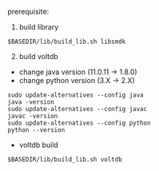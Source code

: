 prerequisite:

1. build library
```
$BASEDIR/lib/build_lib.sh libsmdk
```

2. build voltdb
- change java version (11.0.11 -> 1.8.0)
- change python version (3.X -> 2.X)
```
sudo update-alternatives --config java
java -version
sudo update-alternatives --config javac
javac -version
sudo update-alternatives --config python
python --version
```

- voltdb build
```
$BASEDIR/lib/build_lib.sh voltdb
```
